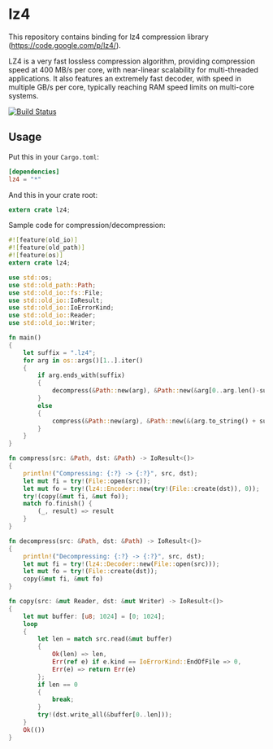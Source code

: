 lz4
====

This repository contains binding for lz4 compression library (https://code.google.com/p/lz4/).

LZ4 is a very fast lossless compression algorithm, providing compression speed at 400 MB/s per core, with near-linear scalability for multi-threaded applications. It also features an extremely fast decoder, with speed in multiple GB/s per core, typically reaching RAM speed limits on multi-core systems.

[![Build Status](https://travis-ci.org/bozaro/lz4-rs.svg?branch=master)](https://travis-ci.org/bozaro/lz4-rs)

## Usage

Put this in your `Cargo.toml`:

```toml
[dependencies]
lz4 = "*"
```

And this in your crate root:

```rust
extern crate lz4;
```

Sample code for compression/decompression:
```rust
#![feature(old_io)]
#![feature(old_path)]
#![feature(os)]
extern crate lz4;

use std::os;
use std::old_path::Path;
use std::old_io::fs::File;
use std::old_io::IoResult;
use std::old_io::IoErrorKind;
use std::old_io::Reader;
use std::old_io::Writer;

fn main()
{
	let suffix = ".lz4";
	for arg in os::args()[1..].iter()
	{
		if arg.ends_with(suffix)
		{
			decompress(&Path::new(arg), &Path::new(&arg[0..arg.len()-suffix.len()])).unwrap();
		}
		else
		{
			compress(&Path::new(arg), &Path::new(&(arg.to_string() + suffix))).unwrap();
		}
	}
}

fn compress(src: &Path, dst: &Path) -> IoResult<()>
{
	println!("Compressing: {:?} -> {:?}", src, dst);
	let mut fi = try!(File::open(src));
	let mut fo = try!(lz4::Encoder::new(try!(File::create(dst)), 0));
	try!(copy(&mut fi, &mut fo));
	match fo.finish() {
		(_, result) => result
	}
}

fn decompress(src: &Path, dst: &Path) -> IoResult<()>
{
	println!("Decompressing: {:?} -> {:?}", src, dst);
	let mut fi = try!(lz4::Decoder::new(File::open(src)));
	let mut fo = try!(File::create(dst));
	copy(&mut fi, &mut fo)
}

fn copy(src: &mut Reader, dst: &mut Writer) -> IoResult<()>
{
	let mut buffer: [u8; 1024] = [0; 1024];
	loop
	{
		let len = match src.read(&mut buffer)
		{
			Ok(len) => len,
			Err(ref e) if e.kind == IoErrorKind::EndOfFile => 0,
			Err(e) => return Err(e)
		};
		if len == 0
		{
			break;
		}
		try!(dst.write_all(&buffer[0..len]));
	}
	Ok(())
}
```

